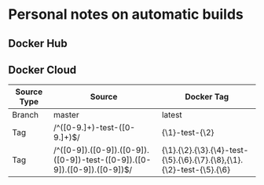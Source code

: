 # Personal notes on automatic builds

## Docker Hub

## Docker Cloud

| Source Type | Source                                                                   | Docker Tag                                                            |
|-------------|--------------------------------------------------------------------------|-----------------------------------------------------------------------|
| Branch      | master                                                                   | latest                                                                |
| Tag         | /^([0-9.]+)-test-([0-9.]+)$/                                             | {\1}-test-{\2}                                                        |
| Tag         | /^([0-9]).([0-9]).([0-9]).([0-9])-test-([0-9]).([0-9]).([0-9]).([0-9])$/ | {\1}.{\2}.{\3}.{\4}-test-{\5}.{\6}.{\7}.{\8},{\1}.{\2}-test-{\5}.{\6} |

<!-- See https://www.tablesgenerator.com/markdown_tables -->